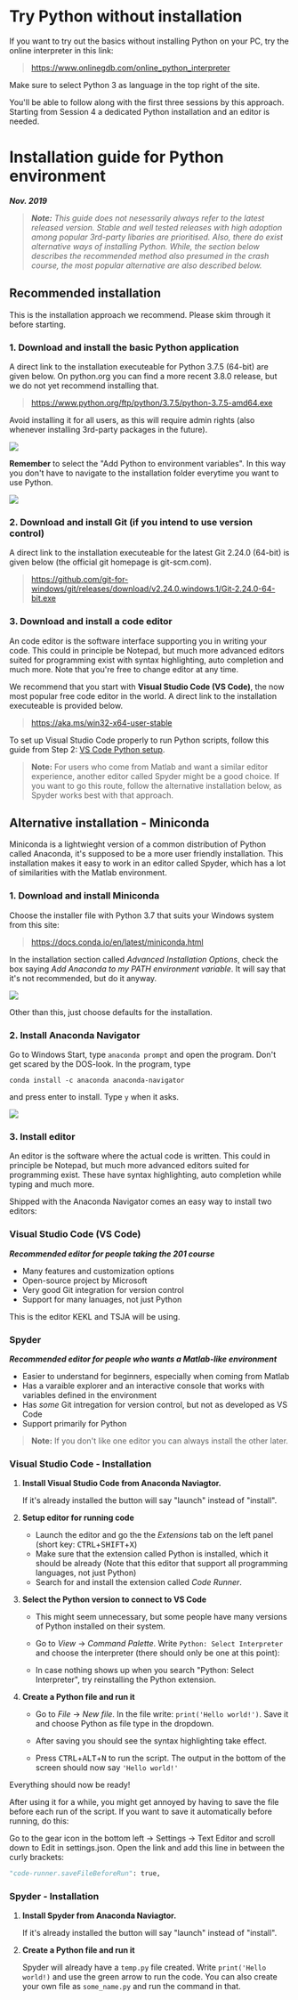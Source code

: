 # Try Python without installation
If you want to try out the basics without installing Python on your PC, try the online interpreter in this link:
> https://www.onlinegdb.com/online_python_interpreter

Make sure to select Python 3 as language in the top right of the site.

You'll be able to follow along with the first three sessions by this approach. Starting from Session 4 a dedicated Python installation and an editor is needed.

# Installation guide for Python environment
***Nov. 2019***
> ***Note:***
>_This guide does not nesessarily always refer to the latest released version._
>_Stable and well tested releases with high adoption among popular 3rd-party libaries are prioritised._
>_Also, there do exist alternative ways of installing Python. While, the section below describes the recommended method also presumed in the crash course, the most popular alternative are also described below._

## Recommended installation
This is the installation approach we recommend. Please skim through it before starting.

### 1. Download and install the basic Python application
A direct link to the installation executeable for Python 3.7.5 (64-bit) are given below. 
On python.org you can find a more recent 3.8.0 release, but we do not yet recommend installing that.

>  https://www.python.org/ftp/python/3.7.5/python-3.7.5-amd64.exe

Avoid installing it for all users, as this will require admin rights (also whenever installing 3rd-party packages in the future).

![](Python_all_users.png)

**Remember** to select the "Add Python to environment variables". In this way you don't have to navigate to the installation folder everytime you want to use Python.

![](Python_path.png)

### 2. Download and install Git (if you intend to use version control)
A direct link to the installation executeable for the latest Git 2.24.0 (64-bit) is given below (the official git homepage is git-scm.com).
> https://github.com/git-for-windows/git/releases/download/v2.24.0.windows.1/Git-2.24.0-64-bit.exe

### 3. Download and install a code editor
An code editor is the software interface supporting you in writing your code. This could in principle be Notepad, but much more advanced editors suited for programming exist with syntax highlighting, auto completion and much more. Note that you're free to change editor at any time.

We recommend that you start with **Visual Studio Code (VS Code)**, the now most popular free code editor in the world. A direct link to the installation executeable is provided below.
> https://aka.ms/win32-x64-user-stable

To set up Visual Studio Code properly to run Python scripts, follow this guide from Step 2: [VS Code Python setup](#Visual-Studio-Code---Installation).

> **Note:** For users who come from Matlab and want a similar editor experience, another editor called Spyder might be a good choice. If you want to go this route, follow the alternative installation below, as Spyder works best with that approach.

## Alternative installation - Miniconda
Miniconda is a lightwieght version of a common distribution of Python called Anaconda, it's supposed to be a more user friendly installation. This installation makes it easy to work in an editor called Spyder, which has a lot of similarities with the Matlab environment.

### 1. Download and install Miniconda
Choose the installer file with Python 3.7 that suits your Windows system from this site:
>https://docs.conda.io/en/latest/miniconda.html

In the installation section called *Advanced Installation Options*, check the box saying _Add Anaconda to my PATH environment variable_. It will say that it's not recommended, but do it anyway.

![](Add_anaconda_to_path.png)

Other than this, just choose defaults for the installation.

### 2. Install Anaconda Navigator
Go to Windows Start, type `anaconda prompt` and open the program. Don't get scared by the DOS-look.
In the program, type
```
conda install -c anaconda anaconda-navigator
```
and press enter to install. Type `y` when it asks.

![](Anaconda_prompt.png)

### 3. Install editor
An editor is the software where the actual code is written. This could in principle be Notepad, but much more advanced editors suited for programming exist. These have syntax highlighting, auto completion while typing and much more.

Shipped with the Anaconda Navigator comes an easy way to install two editors:

### Visual Studio Code (VS Code)
***Recommended editor for people taking the 201 course***

* Many features and customization options
* Open-source project by Microsoft
* Very good Git integration for version control
* Support for many lanuages, not just Python

This is the editor KEKL and TSJA will be using.

### Spyder
***Recommended editor for people who wants a Matlab-like environment***

* Easier to understand for beginners, especially when coming from Matlab
* Has a varaible explorer and an interactive console that works with variables defined in the environment
* Has *some* Git intregation for version control, but not as developed as VS Code
* Support primarily for Python

> **Note:** If you don't like one editor you can always install the other later.


### Visual Studio Code - Installation
1. **Install Visual Studio Code from Anaconda Naviagtor.**
    
    If it's already installed the button will say "launch" instead of "install".

2. **Setup editor for running code**
    * Launch the editor and go the the _Extensions_ tab on the left panel (short key: <kbd>CTRL</kbd>+<kbd>SHIFT</kbd>+<kbd>X</kbd>)
    * Make sure that the extension called Python is installed, which it should be already (Note that this editor that support all programming languages, not just Python)
    * Search for and install the extension called _Code Runner_.

3. **Select the Python version to connect to VS Code**
    * This might seem unnecessary, but some people have many versions of Python installed on their system.
    * Go to _View_ -> _Command Palette_. Write `Python: Select Interpreter` and choose the interpreter (there should only be one at this point):

    * In case nothing shows up when you search "Python: Select Interpreter", try reinstalling the Python extension.

4. **Create a Python file and run it**
    * Go to _File_ -> _New file_. In the file write: `print('Hello world!')`. Save it and choose Python as file type in the dropdown.

    * After saving you should see the syntax highlighting take effect.
    
    * Press <kbd>CTRL</kbd>+<kbd>ALT</kbd>+<kbd>N</kbd> to run the script. The output in the bottom of the screen should now say `'Hello world!'`
 
Everything should now be ready!

After using it for a while, you might get annoyed by having to save the file before each run of the script. If you want to save it automatically before running, do this:

Go to the gear icon in the bottom left -> Settings -> Text Editor and scroll down to Edit in settings.json. Open the link and add this line in between the curly brackets:
```python
"code-runner.saveFileBeforeRun": true,
```

### Spyder - Installation

1. **Install Spyder from Anaconda Naviagtor.**
    
    If it's already installed the button will say "launch" instead of "install".

2. **Create a Python file and run it**

     Spyder will already have a `temp.py` file created. Write `print('Hello world!)` and use the green arrow to run the code. 
    You can also create your own file as `some_name.py` and run the command in that.
